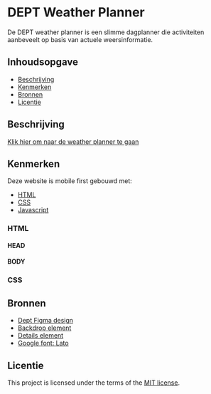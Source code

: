 # DEPT Weather Planner
De DEPT weather planner is een slimme dagplanner die activiteiten aanbeveelt op basis van actuele weersinformatie.

## Inhoudsopgave
  * [Beschrijving](#beschrijving)
  * [Kenmerken](#kenmerken)
  * [Bronnen](#bronnen)
  * [Licentie](#licentie)

## Beschrijving
<!-- In de Beschrijving staat hoe je project er uit ziet, hoe het werkt en wat je er mee kan. -->
<!-- Voeg een mooie poster visual toe 📸 -->
<!-- Voeg een link toe naar Github Pages 🌐-->

[Klik hier om naar de weather planner te gaan]()

## Kenmerken
Deze website is mobile first gebouwd met: <br>
* [HTML]()
* [CSS]()
* [Javascript]()

### HTML
#### HEAD
#### BODY

### CSS

## Bronnen
* [Dept Figma design](https://www.figma.com/file/OF6FD9FgurzKTF6kw9Utk5/Dept-case---extended-version?type=design&node-id=0-1&mode=design&t=8E8d4xY7NT8ihvJb-0)
* [Backdrop element](https://developer.mozilla.org/en-US/docs/Web/CSS/::backdrop)
* [Details element](https://developer.mozilla.org/en-US/docs/Web/HTML/Element/details)
* [Google font: Lato](https://fonts.google.com/specimen/Lato)

## Licentie

This project is licensed under the terms of the [MIT license](./LICENSE).


